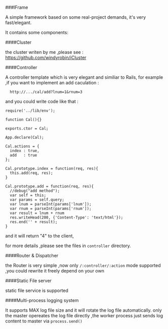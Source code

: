 ###IFrame

A simple framework based on some real-project demands, it's very fast/elegant.

It contains some components:

####Cluster 
   
  the cluster writen by me ,please see : https://github.com/windyrobin/iCluster

####Controller

  A controller template which is very elegant and similiar to Rails,
  for example ,if you want to implement an add caculation :

```
  http://.../cal/add?lnum=1&rnum=3
```

and you could write code like that :
  
  ```
  require('../lib/env');
   
  function Cal(){}
  
  exports.ctor = Cal;
  
  App.declare(Cal);
  
  Cal.actions = {
    index : true,
    add   : true
  };
  
  Cal.prototype.index = function(req, res){
    this.add(req, res);
  }
  
  Cal.prototype.add = function(req, res){
    //debug("add method");
    var self = this;
    var params = self.query;
    var lnum = parseInt(params['lnum']);
    var rnum = parseInt(params['rnum']);
    var result = lnum + rnum
    res.writeHead(200, {'Content-Type': 'text/html'});
    res.end('' + result);
  }
  ```
  
  and it will return "4" to the client,
  
  for more details ,please see the files in `controller` directory.
  
####Router & Dispatcher

  the Router is very simple ,now only `/:controller/:action` mode supported ,you
  could rewrite it freely depend on your own
  
####Static File server

  static file service is supported


####Multi-process logging system

  It supports MAX log file size and it will rotate the log file automatically.
  only the master opereates the log file directly ,the worker process just sends log content to
  master via `process.send()`
  
